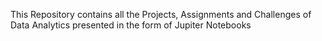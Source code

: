 This Repository contains all the Projects, Assignments and Challenges of Data Analytics presented in the form of Jupiter Notebooks
<!---
VaishnaviTirunagari/VaishnaviTirunagari is a ✨ special ✨ repository because its `README.md` (this file) appears on your GitHub profile.
You can click the Preview link to take a look at your changes.
--->
